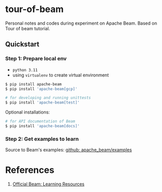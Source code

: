 # tour-of-beam
Personal notes and codes during experiment on Apache Beam. Based on Tour of beam tutorial.

## Quickstart

### Step 1: Prepare local env

- `python 3.11`
- using `virtualenv` to create virtual environment

```bash
$ pip install apache-beam
$ pip install 'apache-beam[gcp]'

# for developing and running unittests
$ pip install 'apache-beam[test]'
```

Optional installations:

```bash
# for API documentation of Beam
$ pip install 'apache-beam[docs]'
```

### Step 2: Get examples to learn

Source to Beam's examples: [github: apache_beam/examples](https://github.com/apache/beam/tree/master/sdks/python/apache_beam/examples)

# References

1. [Official Beam: Learning Resources](https://beam.apache.org/get-started/resources/learning-resources/)